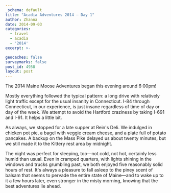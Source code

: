 ```yaml
---
_schema: default
title: "Acadia Adventures 2014 – Day 1"
author: Zhanna
date: 2014-09-03
categories:
  - travel
  - acadia
  - '2014'
excerpt: >-

geocaches: false
surveymarks: false
post_id: 4958
layout: post   
---
```


The 2014 Maine Moose Adventures began this evening around 6:00pm!

Mostly everything followed the typical pattern: a long drive with relatively light traffic except for the usual insanity in Connecticut. I-84 through Connecticut, in our experience, is just insane regardless of time of day or day of the week. We attempt to avoid the Hartford craziness by taking I-691 and I-91. It helps a little bit.

As always, we stopped for a late supper at Rein's Deli.  We indulged in chicken pot pie, a bagel with veggie cream cheese,  and a plate full of potato pancakes. A backup on the Mass Pike delayed us about twenty minutes, but we still made it to the Kittery rest area by midnight. 

The night was perfect for sleeping, too—not cold, not hot, certainly less humid than usual.  Even in cramped quarters, with lights shining in the windows and trucks grumbling past, we both enjoyed five reasonably solid hours of rest. It's always a pleasure to fall asleep to the piney scent of balsam that seems to pervade the entire state of Maine—and to wake up to it a few hours later, even stronger in the misty morning, knowing that the best adventures lie ahead. 
